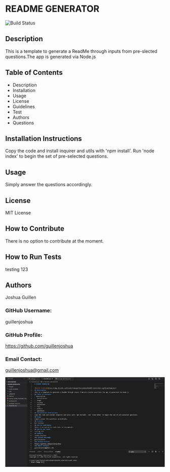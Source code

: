 # README GENERATOR

![Build Status](https://img.shields.io/travis/com/guillenjoshua/README-Generator.svg?branch=master)
## Description
This is a template to generate a ReadMe through inputs from pre-slected questions.The app is generated via Node.js
## Table of Contents
* Description
*  Installation
*  Usage
*  License
*  Guidelines
*  Test
*  Authors
*  Questions
## Installation Instructions
Copy the code and install inquirer and utils with 'npm install'. Run 'node index' to begin the set of pre-selected questions.
## Usage
Simply answer the questions accordingly.
## License
MIT License
## How to Contribute
There is no option to contribute at the moment.
## How to Run Tests
testing 123
## Authors
Joshua Guillen
### GitHub Username: 
guillenjoshua
### GitHub Profile: 
https://github.com/guillenjoshua
### Email Contact: 
guillenjoshua@gmail.com

![](images/screenshot.png)
